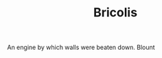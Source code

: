 ---
title: Bricolis
letter: B
permalink: "/definitions/bld-bricolis.html"
body: An engine by which walls were beaten down. Blount
published_at: '2018-07-07'
source: Black's Law Dictionary 2nd Ed (1910)
layout: post
---